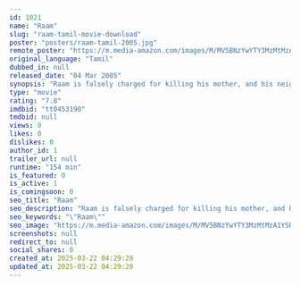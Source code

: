 ```yaml
---
id: 1021
name: "Raam"
slug: "raam-tamil-movie-download"
poster: "posters/raam-tamil-2005.jpg"
remote_poster: "https://m.media-amazon.com/images/M/MV5BNzYwYTY3MzMtMzA1YS00ZDNmLTgzNzEtMWJhNjgwZDVjYjc0XkEyXkFqcGdeQXVyMTcyNDY1NDgw._V1_SX300.jpg"
original_language: "Tamil"
dubbed_in: null
released_date: "04 Mar 2005"
synopsis: "Raam is falsely charged for killing his mother, and his neighbors are also called for interrogation. The combined efforts of Raam, his friends and the police lead to tracking down the real killer."
type: "movie"
rating: "7.8"
imdbid: "tt0453190"
tmdbid: null
views: 0
likes: 0
dislikes: 0
author_id: 1
trailer_url: null
runtime: "154 min"
is_featured: 0
is_active: 1
is_comingsoon: 0
seo_title: "Raam"
seo_description: "Raam is falsely charged for killing his mother, and his neighbors are also called for interrogation. The combined efforts of Raam, his friends and the police lead to tracking down the real killer."
seo_keywords: "\"Raam\""
seo_image: "https://m.media-amazon.com/images/M/MV5BNzYwYTY3MzMtMzA1YS00ZDNmLTgzNzEtMWJhNjgwZDVjYjc0XkEyXkFqcGdeQXVyMTcyNDY1NDgw._V1_SX300.jpg"
screenshots: null
redirect_to: null
social_shares: 0
created_at: 2025-03-22 04:29:20
updated_at: 2025-03-22 04:29:20
---
```


